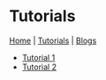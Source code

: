 # Tutorials

[Home](/) | [Tutorials](/Tutorials/) | [Blogs](/blogs/)

- [Tutorial 1](fastai/fastai.html)
- [Tutorial 2](Ros2/Installation.html)
